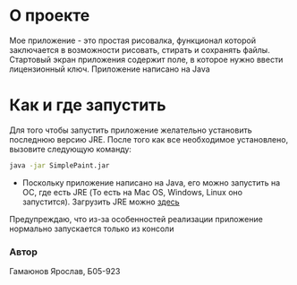 # О проекте 
Mое приложение - это простая рисовалка, функционал которой заключается в возможности рисовать, стирать и сохранять файлы. Стартовый экран приложения содержит поле, в которое нужно ввести лицензионный ключ.
Приложение написано на Java
# Как и где запустить 
Для того чтобы запустить приложение желательно установить последнюю версию JRE.
После того как все необходимое установлено, вызовите следующую команду: 
```bash 
java -jar SimplePaint.jar
```
+ Поскольку приложение написано на Java, его можно запустить на ОС, где есть JRE (То есть на Mac OS, Windows, Linux оно запустится). Загрузить JRE можно [здесь](https://www.java.com/ru/download/)
 
Предупреждаю, что из-за особенностей реализации приложение нормально запускается только из консоли
### Автор 
Гамаюнов Ярослав, Б05-923
